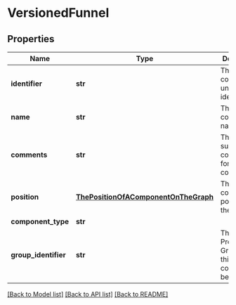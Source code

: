 # VersionedFunnel

## Properties
Name | Type | Description | Notes
------------ | ------------- | ------------- | -------------
**identifier** | **str** | The component&#39;s unique identifier | [optional] 
**name** | **str** | The component&#39;s name | [optional] 
**comments** | **str** | The user-supplied comments for the component | [optional] 
**position** | [**ThePositionOfAComponentOnTheGraph**](ThePositionOfAComponentOnTheGraph.md) | The component&#39;s position on the graph | [optional] 
**component_type** | **str** |  | [optional] 
**group_identifier** | **str** | The ID of the Process Group that this component belongs to | [optional] 

[[Back to Model list]](../registryDocs.md#documentation-for-models) [[Back to API list]](../registryDocs.md#documentation-for-api-endpoints) [[Back to README]](../registryDocs.md)



